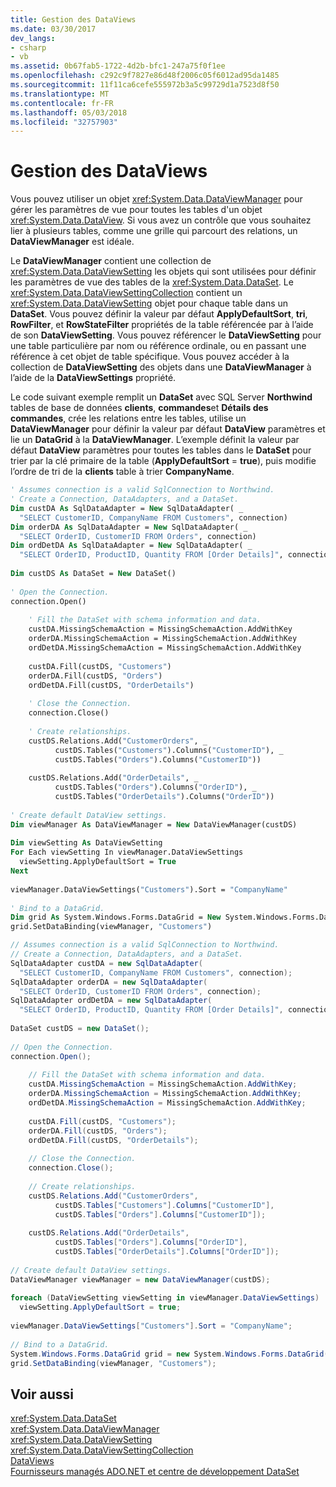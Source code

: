 ```yaml
---
title: Gestion des DataViews
ms.date: 03/30/2017
dev_langs:
- csharp
- vb
ms.assetid: 0b67fab5-1722-4d2b-bfc1-247a75f0f1ee
ms.openlocfilehash: c292c9f7827e86d48f2006c05f6012ad95da1485
ms.sourcegitcommit: 11f11ca6cefe555972b3a5c99729d1a7523d8f50
ms.translationtype: MT
ms.contentlocale: fr-FR
ms.lasthandoff: 05/03/2018
ms.locfileid: "32757903"
---
```

# <a name="managing-dataviews"></a>Gestion des DataViews
Vous pouvez utiliser un objet <xref:System.Data.DataViewManager> pour gérer les paramètres de vue pour toutes les tables d'un objet <xref:System.Data.DataView>. Si vous avez un contrôle que vous souhaitez lier à plusieurs tables, comme une grille qui parcourt des relations, un **DataViewManager** est idéale.  
  
 Le **DataViewManager** contient une collection de <xref:System.Data.DataViewSetting> les objets qui sont utilisées pour définir les paramètres de vue des tables de la <xref:System.Data.DataSet>. Le <xref:System.Data.DataViewSettingCollection> contient un <xref:System.Data.DataViewSetting> objet pour chaque table dans un **DataSet**. Vous pouvez définir la valeur par défaut **ApplyDefaultSort**, **tri**, **RowFilter**, et **RowStateFilter** propriétés de la table référencée par à l’aide de son **DataViewSetting**. Vous pouvez référencer le **DataViewSetting** pour une table particulière par nom ou référence ordinale, ou en passant une référence à cet objet de table spécifique. Vous pouvez accéder à la collection de **DataViewSetting** des objets dans une **DataViewManager** à l’aide de la **DataViewSettings** propriété.  
  
 Le code suivant exemple remplit un **DataSet** avec SQL Server **Northwind** tables de base de données **clients**, **commandes**et  **Détails des commandes**, crée les relations entre les tables, utilise un **DataViewManager** pour définir la valeur par défaut **DataView** paramètres et lie un **DataGrid**  à la **DataViewManager**. L’exemple définit la valeur par défaut **DataView** paramètres pour toutes les tables dans le **DataSet** pour trier par la clé primaire de la table (**ApplyDefaultSort**  =  **true**), puis modifie l’ordre de tri de la **clients** table à trier **CompanyName**.  
  
```vb  
' Assumes connection is a valid SqlConnection to Northwind.  
' Create a Connection, DataAdapters, and a DataSet.  
Dim custDA As SqlDataAdapter = New SqlDataAdapter( _  
  "SELECT CustomerID, CompanyName FROM Customers", connection)  
Dim orderDA As SqlDataAdapter = New SqlDataAdapter( _  
  "SELECT OrderID, CustomerID FROM Orders", connection)  
Dim ordDetDA As SqlDataAdapter = New SqlDataAdapter( _  
  "SELECT OrderID, ProductID, Quantity FROM [Order Details]", connection)  
  
Dim custDS As DataSet = New DataSet()  
  
' Open the Connection.  
connection.Open()  
  
    ' Fill the DataSet with schema information and data.  
    custDA.MissingSchemaAction = MissingSchemaAction.AddWithKey  
    orderDA.MissingSchemaAction = MissingSchemaAction.AddWithKey  
    ordDetDA.MissingSchemaAction = MissingSchemaAction.AddWithKey  
  
    custDA.Fill(custDS, "Customers")  
    orderDA.Fill(custDS, "Orders")  
    ordDetDA.Fill(custDS, "OrderDetails")  
  
    ' Close the Connection.  
    connection.Close()  
  
    ' Create relationships.  
    custDS.Relations.Add("CustomerOrders", _  
          custDS.Tables("Customers").Columns("CustomerID"), _  
          custDS.Tables("Orders").Columns("CustomerID"))  
  
    custDS.Relations.Add("OrderDetails", _  
          custDS.Tables("Orders").Columns("OrderID"), _  
          custDS.Tables("OrderDetails").Columns("OrderID"))  
  
' Create default DataView settings.  
Dim viewManager As DataViewManager = New DataViewManager(custDS)  
  
Dim viewSetting As DataViewSetting  
For Each viewSetting In viewManager.DataViewSettings  
  viewSetting.ApplyDefaultSort = True  
Next  
  
viewManager.DataViewSettings("Customers").Sort = "CompanyName"  
  
' Bind to a DataGrid.  
Dim grid As System.Windows.Forms.DataGrid = New System.Windows.Forms.DataGrid()  
grid.SetDataBinding(viewManager, "Customers")  
```  
  
```csharp  
// Assumes connection is a valid SqlConnection to Northwind.  
// Create a Connection, DataAdapters, and a DataSet.  
SqlDataAdapter custDA = new SqlDataAdapter(  
  "SELECT CustomerID, CompanyName FROM Customers", connection);  
SqlDataAdapter orderDA = new SqlDataAdapter(  
  "SELECT OrderID, CustomerID FROM Orders", connection);  
SqlDataAdapter ordDetDA = new SqlDataAdapter(  
  "SELECT OrderID, ProductID, Quantity FROM [Order Details]", connection);  
  
DataSet custDS = new DataSet();  
  
// Open the Connection.  
connection.Open();  
  
    // Fill the DataSet with schema information and data.  
    custDA.MissingSchemaAction = MissingSchemaAction.AddWithKey;  
    orderDA.MissingSchemaAction = MissingSchemaAction.AddWithKey;  
    ordDetDA.MissingSchemaAction = MissingSchemaAction.AddWithKey;  
  
    custDA.Fill(custDS, "Customers");  
    orderDA.Fill(custDS, "Orders");  
    ordDetDA.Fill(custDS, "OrderDetails");  
  
    // Close the Connection.  
    connection.Close();  
  
    // Create relationships.  
    custDS.Relations.Add("CustomerOrders",  
          custDS.Tables["Customers"].Columns["CustomerID"],  
          custDS.Tables["Orders"].Columns["CustomerID"]);  
  
    custDS.Relations.Add("OrderDetails",  
          custDS.Tables["Orders"].Columns["OrderID"],  
          custDS.Tables["OrderDetails"].Columns["OrderID"]);  
  
// Create default DataView settings.  
DataViewManager viewManager = new DataViewManager(custDS);  
  
foreach (DataViewSetting viewSetting in viewManager.DataViewSettings)  
  viewSetting.ApplyDefaultSort = true;  
  
viewManager.DataViewSettings["Customers"].Sort = "CompanyName";  
  
// Bind to a DataGrid.  
System.Windows.Forms.DataGrid grid = new System.Windows.Forms.DataGrid();  
grid.SetDataBinding(viewManager, "Customers");  
```  
  
## <a name="see-also"></a>Voir aussi  
 <xref:System.Data.DataSet>  
 <xref:System.Data.DataViewManager>  
 <xref:System.Data.DataViewSetting>  
 <xref:System.Data.DataViewSettingCollection>  
 [DataViews](../../../../../docs/framework/data/adonet/dataset-datatable-dataview/dataviews.md)  
 [Fournisseurs managés ADO.NET et centre de développement DataSet](http://go.microsoft.com/fwlink/?LinkId=217917)
